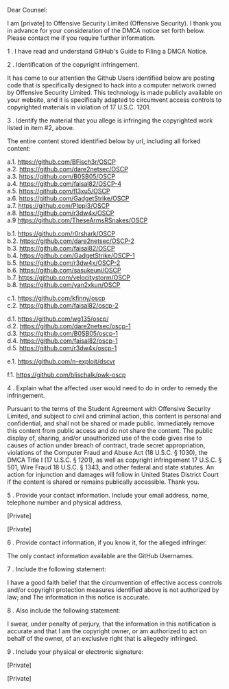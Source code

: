 Dear Counsel:

I am [private] to Offensive Security Limited (Offensive Security). I thank you in advance for your consideration of the DMCA notice set forth below. Please contact me if you require further information.

1 . I have read and understand GitHub's Guide to Filing a DMCA Notice.

2 . Identification of the copyright infringement.

It has come to our attention the Github Users identified below are posting code that is specifically designed to hack into a computer network owned by Offensive Security Limited. This technology is made publicly available on your website, and it is specifically adapted to circumvent access controls to copyrighted materials in violation of 17 U.S.C. 1201.

3 . Identify the material that you allege is infringing the copyrighted work listed in item #2, above.

The entire content stored identified below by url, including all forked content:

a.1. https://github.com/BFisch3r/OSCP   
a.2.	https://github.com/dare2netsec/OSCP  
a.3.	https://github.com/B0SB05/OSCP  
a.4.	https://github.com/faisal82/OSCP-4  
a.5.	https://github.com/fl3xu5/OSCP  
a.6.	https://github.com/GadgetStrike/OSCP  
a.7.	https://github.com/PIppi3/OSCP  
a.8.	https://github.com/r3dw4x/OSCP  
a.9	https://github.com/TheseArmsRSnakes/OSCP  

b.1.	https://github.com/r0rshark/OSCP   
b.2.	https://github.com/dare2netsec/OSCP-2  
b.3.	https://github.com/faisal82/OSCP  
b.4.	https://github.com/GadgetStrike/OSCP-1  
b.5.	https://github.com/r3dw4x/OSCP-2  
b.6.	https://github.com/sasukeuni/OSCP  
b.7.	https://github.com/velocitystorm/OSCP  
b.8.	https://github.com/yan2xkun/OSCP  

c.1.	https://github.com/kfinny/oscp  
c.2.	https://github.com/faisal82/oscp-2  

d.1.	https://github.com/wg135/oscp/  
d.2.	https://github.com/dare2netsec/oscp-1  
d.3.	https://github.com/B0SB05/oscp-1  
d.4.	https://github.com/faisal82/oscp-1  
d.5.	https://github.com/r3dw4x/oscp-1  

e.1.	https://github.com/n-exploit/dscvr 

f.1.	https://github.com/blischalk/pwk-oscp

4 . Explain what the affected user would need to do in order to remedy the infringement.

Pursuant to the terms of the Student Agreement with Offensive Security Limited, and subject to civil and criminal action, this content is personal and confidential, and shall not be shared or made public. Immediately remove this content from public access and do not share the content. The public display of, sharing, and/or unauthorized use of the code gives rise to causes of action under breach of contract, trade secret appropriation, violations of the Computer Fraud and Abuse Act (18 U.S.C. § 1030), the DMCA Title I (17 U.S.C. § 1201), as well as copyright infringement 17 U.S.C. § 501, Wire Fraud 18 U.S.C. § 1343, and other federal and state statutes. An action for injunction and damages will follow in United States District Court if the content is shared or remains publically accessible. Thank you.

5 . Provide your contact information. Include your email address, name, telephone number and physical address.

[Private]


[Private]

6 . Provide contact information, if you know it, for the alleged infringer.

The only contact information available are the GitHub Usernames.

7 . Include the following statement:

I have a good faith belief that the circumvention of effective access controls and/or copyright protection measures identified above is not authorized by law; and The information in this notice is accurate.

8 . Also include the following statement:

I swear, under penalty of perjury, that the information in this notification is accurate and that I am the copyright owner, or am authorized to act on behalf of the owner, of an exclusive right that is allegedly infringed.

9 . Include your physical or electronic signature:


[Private]


[Private]

